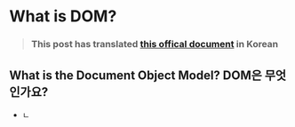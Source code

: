 # What is DOM?

> ### This post has translated [this offical document](https://www.w3.org/TR/DOM-Level-2-Core/introduction.html) in Korean


## What is the Document Object Model? DOM은 무엇인가요?
- ㄴ
